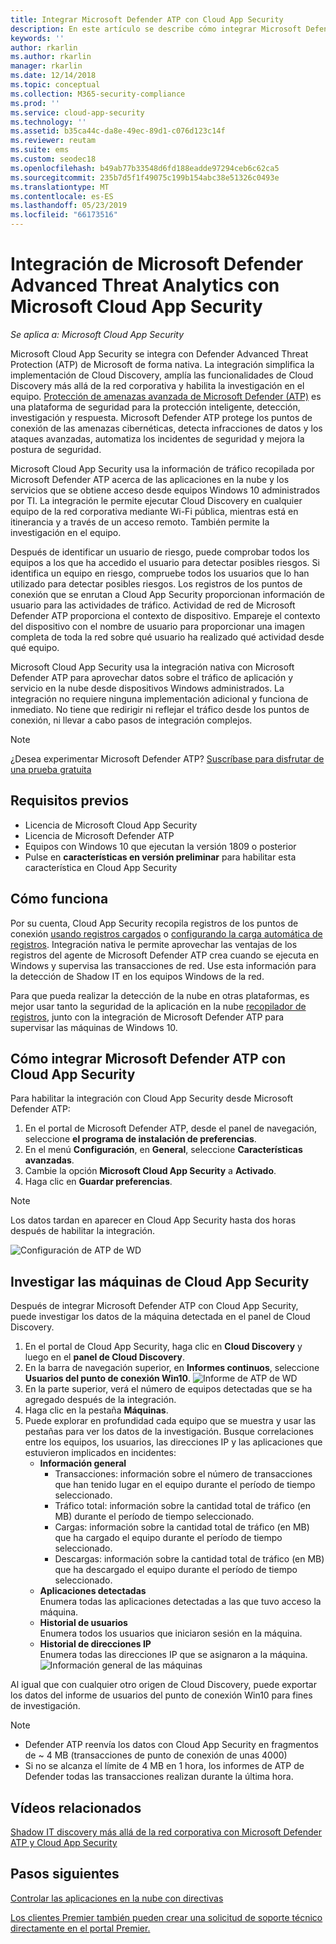 ```yaml
---
title: Integrar Microsoft Defender ATP con Cloud App Security
description: En este artículo se describe cómo integrar Microsoft Defender Advanced Threat Protection con Cloud App Security para la visibilidad mejorada de Shadow IT y administración de riesgos.
keywords: ''
author: rkarlin
ms.author: rkarlin
manager: rkarlin
ms.date: 12/14/2018
ms.topic: conceptual
ms.collection: M365-security-compliance
ms.prod: ''
ms.service: cloud-app-security
ms.technology: ''
ms.assetid: b35ca44c-da8e-49ec-89d1-c076d123c14f
ms.reviewer: reutam
ms.suite: ems
ms.custom: seodec18
ms.openlocfilehash: b49ab77b33548d6fd188eadde97294ceb6c62ca5
ms.sourcegitcommit: 235b7d5f1f49075c199b154abc38e51326c0493e
ms.translationtype: MT
ms.contentlocale: es-ES
ms.lasthandoff: 05/23/2019
ms.locfileid: "66173516"
---
```

# <a name="microsoft-defender-advanced-threat-protection-integration-with-microsoft-cloud-app-security"></a>Integración de Microsoft Defender Advanced Threat Analytics con Microsoft Cloud App Security

*Se aplica a: Microsoft Cloud App Security*

Microsoft Cloud App Security se integra con Defender Advanced Threat Protection (ATP) de Microsoft de forma nativa. La integración simplifica la implementación de Cloud Discovery, amplía las funcionalidades de Cloud Discovery más allá de la red corporativa y habilita la investigación en el equipo. [Protección de amenazas avanzada de Microsoft Defender (ATP)](https://docs.microsoft.com/windows/security/threat-protection/windows-defender-atp/windows-defender-advanced-threat-protection) es una plataforma de seguridad para la protección inteligente, detección, investigación y respuesta. Microsoft Defender ATP protege los puntos de conexión de las amenazas cibernéticas, detecta infracciones de datos y los ataques avanzadas, automatiza los incidentes de seguridad y mejora la postura de seguridad.

Microsoft Cloud App Security usa la información de tráfico recopilada por Microsoft Defender ATP acerca de las aplicaciones en la nube y los servicios que se obtiene acceso desde equipos Windows 10 administrados por TI. La integración le permite ejecutar Cloud Discovery en cualquier equipo de la red corporativa mediante Wi-Fi pública, mientras está en itinerancia y a través de un acceso remoto. También permite la investigación en el equipo.

Después de identificar un usuario de riesgo, puede comprobar todos los equipos a los que ha accedido el usuario para detectar posibles riesgos. Si identifica un equipo en riesgo, compruebe todos los usuarios que lo han utilizado para detectar posibles riesgos. Los registros de los puntos de conexión que se enrutan a Cloud App Security proporcionan información de usuario para las actividades de tráfico. Actividad de red de Microsoft Defender ATP proporciona el contexto de dispositivo. Empareje el contexto del dispositivo con el nombre de usuario para proporcionar una imagen completa de toda la red sobre qué usuario ha realizado qué actividad desde qué equipo.

Microsoft Cloud App Security usa la integración nativa con Microsoft Defender ATP para aprovechar datos sobre el tráfico de aplicación y servicio en la nube desde dispositivos Windows administrados. La integración no requiere ninguna implementación adicional y funciona de inmediato. No tiene que redirigir ni reflejar el tráfico desde los puntos de conexión, ni llevar a cabo pasos de integración complejos.

> [!NOTE]
> ¿Desea experimentar Microsoft Defender ATP? [Suscríbase para disfrutar de una prueba gratuita](https://www.microsoft.com/WindowsForBusiness/windows-atp?ocid=docs-wdatp-assignaccess-abovefoldlink)
>


## <a name="prerequisites"></a>Requisitos previos

- Licencia de Microsoft Cloud App Security
- Licencia de Microsoft Defender ATP
- Equipos con Windows 10 que ejecutan la versión 1809 o posterior
- Pulse en **características en versión preliminar** para habilitar esta característica en Cloud App Security

## <a name="how-it-works"></a>Cómo funciona

Por su cuenta, Cloud App Security recopila registros de los puntos de conexión [usando registros cargados](create-snapshot-cloud-discovery-reports.md) o [configurando la carga automática de registros](discovery-docker.md). Integración nativa le permite aprovechar las ventajas de los registros del agente de Microsoft Defender ATP crea cuando se ejecuta en Windows y supervisa las transacciones de red. Use esta información para la detección de Shadow IT en los equipos Windows de la red.

Para que pueda realizar la detección de la nube en otras plataformas, es mejor usar tanto la seguridad de la aplicación en la nube [recopilador de registros](discovery-docker.md), junto con la integración de Microsoft Defender ATP para supervisar las máquinas de Windows 10.

## <a name="how-to-integrate-microsoft-defender-atp-with-cloud-app-security"></a>Cómo integrar Microsoft Defender ATP con Cloud App Security

Para habilitar la integración con Cloud App Security desde Microsoft Defender ATP:

1. En el portal de Microsoft Defender ATP, desde el panel de navegación, seleccione **el programa de instalación de preferencias**.
2. En el menú **Configuración**, en **General**, seleccione **Características avanzadas**.
3. Cambie la opción **Microsoft Cloud App Security** a **Activado**.
4. Haga clic en **Guardar preferencias**.

>[!NOTE]
> Los datos tardan en aparecer en Cloud App Security hasta dos horas después de habilitar la integración.
>

   ![Configuración de ATP de WD](./media/wdatp-settings.png)

## <a name="investigate-machines-in-cloud-app-security"></a>Investigar las máquinas de Cloud App Security

Después de integrar Microsoft Defender ATP con Cloud App Security, puede investigar los datos de la máquina detectada en el panel de Cloud Discovery.

1. En el portal de Cloud App Security, haga clic en **Cloud Discovery** y luego en el **panel de Cloud Discovery**.
2. En la barra de navegación superior, en **Informes continuos**, seleccione **Usuarios del punto de conexión Win10**.
  ![Informe de ATP de WD](./media/win10-dashboard-report.png)
3. En la parte superior, verá el número de equipos detectadas que se ha agregado después de la integración.
4. Haga clic en la pestaña **Máquinas**.
5. Puede explorar en profundidad cada equipo que se muestra y usar las pestañas para ver los datos de la investigación. Busque correlaciones entre los equipos, los usuarios, las direcciones IP y las aplicaciones que estuvieron implicados en incidentes:
   - **Información general**
      - Transacciones: información sobre el número de transacciones que han tenido lugar en el equipo durante el período de tiempo seleccionado.
      - Tráfico total: información sobre la cantidad total de tráfico (en MB) durante el período de tiempo seleccionado.
     - Cargas: información sobre la cantidad total de tráfico (en MB) que ha cargado el equipo durante el período de tiempo seleccionado.
     - Descargas: información sobre la cantidad total de tráfico (en MB) que ha descargado el equipo durante el período de tiempo seleccionado.
   - **Aplicaciones detectadas**<br>
  Enumera todas las aplicaciones detectadas a las que tuvo acceso la máquina.
   - **Historial de usuarios**<br>
    Enumera todos los usuarios que iniciaron sesión en la máquina.
   - **Historial de direcciones IP**<br>
    Enumera todas las direcciones IP que se asignaron a la máquina.
 ![Información general de las máquinas](./media/machines-overview.png)
 
Al igual que con cualquier otro origen de Cloud Discovery, puede exportar los datos del informe de usuarios del punto de conexión Win10 para fines de investigación. 

> [!NOTE]
> - Defender ATP reenvía los datos con Cloud App Security en fragmentos de ~ 4 MB (transacciones de punto de conexión de unas 4000)
> - Si no se alcanza el límite de 4 MB en 1 hora, los informes de ATP de Defender todas las transacciones realizan durante la última hora.

## <a name="related-videos"></a>Vídeos relacionados

[Shadow IT discovery más allá de la red corporativa con Microsoft Defender ATP y Cloud App Security](https://www.youtube.com/watch?v=f8hbvbY1Hnc)  

## <a name="next-steps"></a>Pasos siguientes 
[Controlar las aplicaciones en la nube con directivas](control-cloud-apps-with-policies.md) 

[Los clientes Premier también pueden crear una solicitud de soporte técnico directamente en el portal Premier.](https://premier.microsoft.com/)  
  
